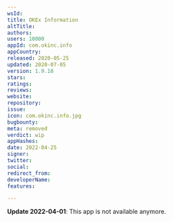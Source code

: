 ```yaml
---
wsId: 
title: OKEx Information
altTitle: 
authors: 
users: 10000
appId: com.okinc.info
appCountry: 
released: 2020-05-25
updated: 2020-07-05
version: 1.9.18
stars: 
ratings: 
reviews: 
website: 
repository: 
issue: 
icon: com.okinc.info.jpg
bugbounty: 
meta: removed
verdict: wip
appHashes: 
date: 2022-04-25
signer: 
twitter: 
social: 
redirect_from: 
developerName: 
features: 

---
```


**Update 2022-04-01**: This app is not available anymore.


